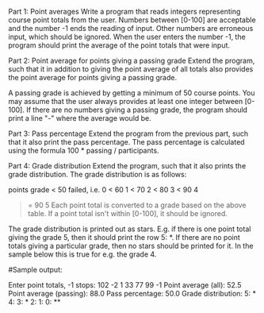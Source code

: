 Part 1: Point averages
Write a program that reads integers representing course point totals from the user. Numbers between [0-100] are acceptable and the number -1 ends the reading of input. Other numbers are erroneous input, which should be ignored. When the user enters the number -1, the program should print the average of the point totals that were input.

Part 2: Point average for points giving a passing grade
Extend the program, such that it in addition to giving the point average of all totals also provides the point average for points giving a passing grade.

A passing grade is achieved by getting a minimum of 50 course points. You may assume that the user always provides at least one integer between [0-100]. If there are no numbers giving a passing grade, the program should print a line "-" where the average would be.

Part 3: Pass percentage
Extend the program from the previous part, such that it also print the pass percentage. The pass percentage is calculated using the formula 100 * passing / participants.

Part 4: Grade distribution
Extend the program, such that it also prints the grade distribution. The grade distribution is as follows:

points	  grade
< 50	    failed, i.e. 0
< 60	    1
< 70	    2
< 80	    3
< 90	    4
>= 90	    5
Each point total is converted to a grade based on the above table. If a point total isn't within [0-100], it should be ignored.

The grade distribution is printed out as stars. E.g. if there is one point total giving the grade 5, then it should print the row 5: *. If there are no point totals giving a particular grade, then no stars should be printed for it. In the sample below this is true for e.g. the grade 4.

#Sample output:

Enter point totals, -1 stops:
102
-2
1
33
77
99
-1
Point average (all): 52.5
Point average (passing): 88.0
Pass percentage: 50.0
Grade distribution:
5: *
4:
3: *
2:
1:
0: **
